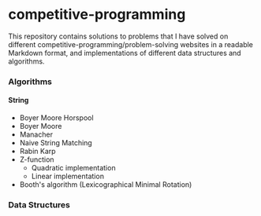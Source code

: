 # competitive-programming

This repository contains solutions to problems that I have solved on different competitive-programming/problem-solving websites in a readable Markdown format, and implementations of different data structures and algorithms.

### Algorithms

#### String

- Boyer Moore Horspool
- Boyer Moore
- Manacher
- Naive String Matching
- Rabin Karp
- Z-function
  - Quadratic implementation
  - Linear implementation
- Booth's algorithm (Lexicographical Minimal Rotation)

### Data Structures
